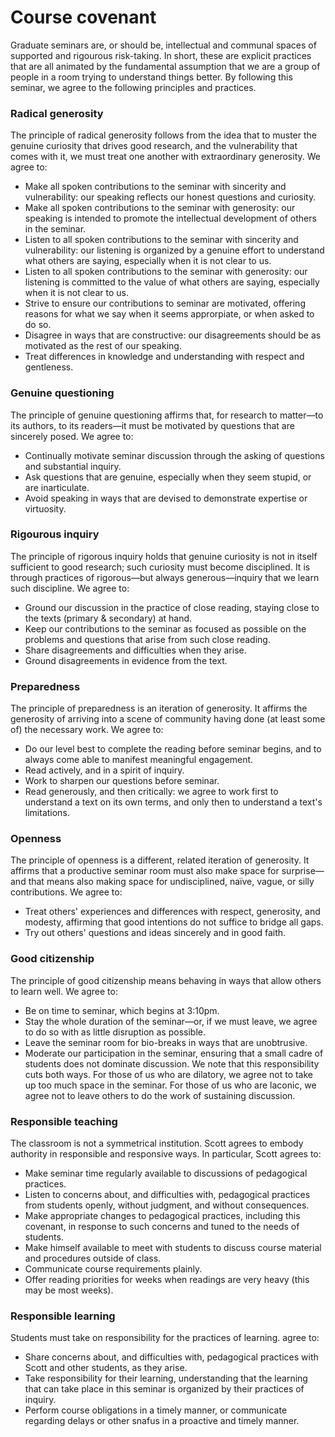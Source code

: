 # Course covenant

Graduate seminars are, or should be, intellectual and communal spaces of supported and rigourous risk-taking. In short, these are explicit practices that are all animated by the fundamental assumption that we are a group of people in a room trying to understand things better. By following this seminar, we agree to the following principles and practices.

### Radical generosity
The principle of radical generosity follows from the idea that to muster the genuine curiosity that drives good research, and the vulnerability that comes with it, we must treat one another with extraordinary generosity. We agree to:
* Make all spoken contributions to the seminar with sincerity and vulnerability: our speaking reflects our honest questions and curiosity.
* Make all spoken contributions to the seminar with generosity: our speaking is intended to promote the intellectual development of others in the seminar.
* Listen to all spoken contributions to the seminar with sincerity and vulnerability: our listening is organized by a genuine effort to understand what others are saying, especially when it is not clear to us.
* Listen to all spoken contributions to the seminar with generosity: our listening is committed to the value of what others are saying, especially when it is not clear to us.
* Strive to ensure our contributions to seminar are motivated, offering reasons for what we say when it seems approrpiate, or when asked to do so.
* Disagree in ways that are constructive: our disagreements should be as motivated as the rest of our speaking.
* Treat differences in knowledge and understanding with respect and gentleness.

### Genuine questioning
The principle of genuine questioning affirms that, for research to matter—to its authors, to its readers—it must be motivated by questions that are sincerely posed. We agree to:
* Continually motivate seminar discussion through the asking of questions and substantial inquiry.
* Ask questions that are genuine, especially when they seem stupid, or are inarticulate.
* Avoid speaking in ways that are devised to demonstrate expertise or virtuosity.

### Rigourous inquiry
The principle of rigorous inquiry holds that genuine curiosity is not in itself sufficient to good research; such curiosity must become disciplined. It is through practices of rigorous—but always generous—inquiry that we learn such discipline. We agree to:
* Ground our discussion in the practice of close reading, staying close to the texts (primary & secondary) at hand.
* Keep our contributions to the seminar as focused as possible on the problems and questions that arise from such close reading.
* Share disagreements and difficulties when they arise.
* Ground disagreements in evidence from the text.

### Preparedness
The principle of preparedness is an iteration of generosity. It affirms the generosity of arriving into a scene of community having done (at least some of) the necessary work. We agree to:
* Do our level best to complete the reading before seminar begins, and to always come able to manifest meaningful engagement.
* Read actively, and in a spirit of inquiry.
* Work to sharpen our questions before seminar.
* Read generously, and then critically: we agree to work first to understand a text on its own terms, and only then to understand a text's limitations.

### Openness
The principle of openness is a different, related iteration of generosity. It affirms that a productive seminar room must also make space for surprise—and that means also making space for undisciplined, naïve, vague, or silly contributions. We agree to:
* Treat others' experiences and differences with respect, generosity, and modesty, affirming that good intentions do not suffice to bridge all gaps.
* Try out others' questions and ideas sincerely and in good faith.

### Good citizenship
The principle of good citizenship means behaving in ways that allow others to learn well. We agree to:
* Be on time to seminar, which begins at 3:10pm.
* Stay the whole duration of the seminar—or, if we must leave, we agree to do so with as little disruption as possible.
* Leave the seminar room for bio-breaks in ways that are unobtrusive.
* Moderate our participation in the seminar, ensuring that a small cadre of students does not dominate discussion. We note that this responsibility cuts both ways. For those of us who are dilatory, we agree not to take up too much space in the seminar. For those of us who are laconic, we agree not to leave others to do the work of sustaining discussion.

### Responsible teaching
The classroom is not a symmetrical institution. Scott agrees to embody authority in responsible and responsive ways. In particular, Scott agrees to:
* Make seminar time regularly available to discussions of pedagogical practices.
* Listen to concerns about, and difficulties with, pedagogical practices from students openly, without judgment, and without consequences.
* Make appropriate changes to pedagogical practices, including this covenant, in response to such concerns and tuned to the needs of students.
* Make himself available to meet with students to discuss course material and procedures outside of class.
* Communicate course requirements plainly.
* Offer reading priorities for weeks when readings are very heavy (this may be most weeks).

### Responsible learning
Students must take on responsibility for the practices of learning. agree to:
* Share concerns about, and difficulties with, pedagogical practices with Scott and other students, as they arise.
* Take responsibility for their learning, understanding that the learning that can take place in this seminar is organized by their practices of inquiry.
* Perform course obligations in a timely manner, or communicate regarding delays or other snafus in a proactive and timely manner.
